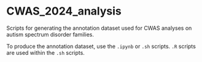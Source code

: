 # CWAS_2024_analysis
Scripts for generating the annotation dataset used for CWAS analyses on autism spectrum disorder families.

To produce the annotation dataset, use the `.ipynb` or `.sh` scripts. `.R` scripts are used within the `.sh` scripts.
